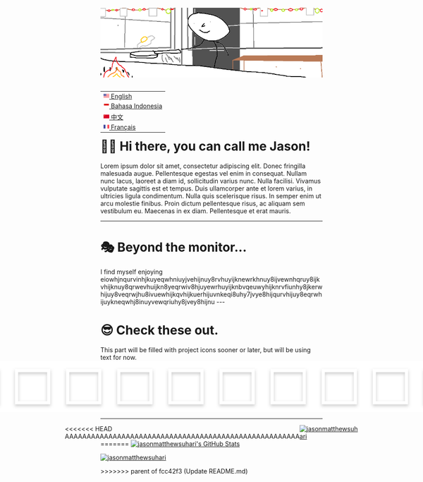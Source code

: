 <img src="images/top-banner.png"></img>

<table align="right">
 <tr><td><a href="README.md"><img src="images/us-flag.png" height="13"> English</a></td></tr>
 <tr><td><a href="alt_readme/README_ID.md"><img src="images/id-flag.png" height="13"> Bahasa Indonesia</a></td></tr>
 <tr><td><a href="alt_readme/README_CN.md"><img src="images/cn-flag.png" height="13"> 中文</a></td></tr>
 <tr><td><a href="alt_readme/README_FR.md"><img src="images/fr-flag.png" height="13"> Français</a></td></tr>
</table>

<h1> 🙋‍♂️ Hi there, you can call me Jason! </h1>
Lorem ipsum dolor sit amet, consectetur adipiscing elit. Donec fringilla malesuada augue. Pellentesque egestas vel enim in consequat. Nullam nunc lacus, laoreet a diam id, sollicitudin varius nunc. Nulla facilisi. Vivamus vulputate sagittis est et tempus. Duis ullamcorper ante et lorem varius, in ultricies ligula condimentum. Nulla quis scelerisque risus. In semper enim ut arcu molestie finibus. Proin dictum pellentesque risus, ac aliquam sem vestibulum eu. Maecenas in ex diam. Pellentesque et erat mauris.

---

<h1> 🎭 Beyond the monitor... </h1>
I find myself enjoying eiowhjnqurvinhjkuyeqwhniuyjvehijnuy8rvhuyijknewrkhnuy8ijvewnhqruy8ijkvhijknuy8qrwevhuijkn8yeqrwiv8hjuyewrhuyijknbvqeuwyhijknrvfiunhy8jkerwhijuy8veqrwjhu8ivuewhijkqvhijkuerhijuvnkeqi8uhy7jvye8hijqurvhijuy8eqrwhijuykneqwhj8inuyvewqriuhy8jvey8hijnu
---

<h1> 😎 Check these out. </h1>
This part will be filled with project icons sooner or later, but will be using text for now.

<div style="display: flex; justify-content: center; align-items: center;">
<img src="images/square_icon.png" alt="img" style="width: 23%; aspect-ratio: 1/1;">
<img src="images/square_icon.png" alt="img" style="width: 23%; aspect-ratio: 1/1;">
<img src="images/square_icon.png" alt="img" style="width: 23%; aspect-ratio: 1/1;">
<img src="images/square_icon.png" alt="img" style="width: 23%; aspect-ratio: 1/1;">

<img src="images/square_icon.png" alt="img" style="width: 23%; aspect-ratio: 1/1;">
<img src="images/square_icon.png" alt="img" style="width: 23%; aspect-ratio: 1/1;">
<img src="images/square_icon.png" alt="img" style="width: 23%; aspect-ratio: 1/1;">
<img src="images/square_icon.png" alt="img" style="width: 23%; aspect-ratio: 1/1;">

<img src="images/square_icon.png" alt="img" style="width: 23%; aspect-ratio: 1/1;">
<img src="images/square_icon.png" alt="img" style="width: 23%; aspect-ratio: 1/1;">
<img src="images/square_icon.png" alt="img" style="width: 23%; aspect-ratio: 1/1;">
<img src="images/square_icon.png" alt="img" style="width: 23%; aspect-ratio: 1/1;">
</div>

---
<div style="display: flex; justify-content: center; align-items: center;">
<<<<<<< HEAD
AAAAAAAAAAAAAAAAAAAAAAAAAAAAAAAAAAAAAAAAAAAAAAAAAAAAAA
<a href="https://github.com/ryo-ma/github-profile-trophy"><img src="https://github-profile-trophy.vercel.app/?username=jasonmatthewsuhari" alt="jasonmatthewsuhari" /></a>
</div>
=======
  <a href="https://awesome-github-stats.azurewebsites.net/index.html??cardType=github&theme=gruvbox&preferLogin=false">    <img  alt="jasonmatthewsuhari's GitHub Stats" src="https://awesome-github-stats.azurewebsites.net/user-stats/jasonmatthewsuhari?cardType=github&theme=gruvbox&preferLogin=false" />  </a>
</div>
<p align="left"> <a href="https://github.com/ryo-ma/github-profile-trophy"><img src="https://github-profile-trophy.vercel.app/?username=jasonmatthewsuhari" alt="jasonmatthewsuhari" /></a> </p>
>>>>>>> parent of fcc42f3 (Update README.md)
